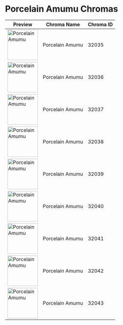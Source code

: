 # Porcelain Amumu Chromas

| Preview | Chroma Name | Chroma ID |
|---|---|---|
| <img src='https://raw.communitydragon.org/latest/plugins/rcp-be-lol-game-data/global/default/v1/champion-chroma-images/32/32035.png' alt='Porcelain Amumu' width='100'> | Porcelain Amumu | 32035 |
| <img src='https://raw.communitydragon.org/latest/plugins/rcp-be-lol-game-data/global/default/v1/champion-chroma-images/32/32036.png' alt='Porcelain Amumu' width='100'> | Porcelain Amumu | 32036 |
| <img src='https://raw.communitydragon.org/latest/plugins/rcp-be-lol-game-data/global/default/v1/champion-chroma-images/32/32037.png' alt='Porcelain Amumu' width='100'> | Porcelain Amumu | 32037 |
| <img src='https://raw.communitydragon.org/latest/plugins/rcp-be-lol-game-data/global/default/v1/champion-chroma-images/32/32038.png' alt='Porcelain Amumu' width='100'> | Porcelain Amumu | 32038 |
| <img src='https://raw.communitydragon.org/latest/plugins/rcp-be-lol-game-data/global/default/v1/champion-chroma-images/32/32039.png' alt='Porcelain Amumu' width='100'> | Porcelain Amumu | 32039 |
| <img src='https://raw.communitydragon.org/latest/plugins/rcp-be-lol-game-data/global/default/v1/champion-chroma-images/32/32040.png' alt='Porcelain Amumu' width='100'> | Porcelain Amumu | 32040 |
| <img src='https://raw.communitydragon.org/latest/plugins/rcp-be-lol-game-data/global/default/v1/champion-chroma-images/32/32041.png' alt='Porcelain Amumu' width='100'> | Porcelain Amumu | 32041 |
| <img src='https://raw.communitydragon.org/latest/plugins/rcp-be-lol-game-data/global/default/v1/champion-chroma-images/32/32042.png' alt='Porcelain Amumu' width='100'> | Porcelain Amumu | 32042 |
| <img src='https://raw.communitydragon.org/latest/plugins/rcp-be-lol-game-data/global/default/v1/champion-chroma-images/32/32043.png' alt='Porcelain Amumu' width='100'> | Porcelain Amumu | 32043 |
